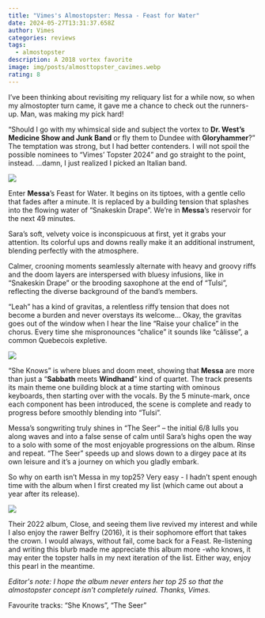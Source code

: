 ```yaml
---
title: "Vimes's Almostopster: Messa - Feast for Water"
date: 2024-05-27T13:31:37.658Z
author: Vimes
categories: reviews
tags:
  - almostopster
description: A 2018 vortex favorite
image: img/posts/almosttopster_cavimes.webp
rating: 8
---
```

<!--StartFragment-->

I’ve been thinking about revisiting my reliquary list for a while now, so when my almostopter turn came, it gave me a chance to check out the runners-up. Man, was making my pick hard! 

“Should I go with my whimsical side and subject the vortex to **Dr. West’s Medicine Show and Junk Band** or fly them to Dundee with **Gloryhammer**?” The temptation was strong, but I had better contenders. I will not spoil the possible nominees to “Vimes’ Topster 2024” and go straight to the point, instead. ...damn, I just realized I picked an Italian band. 

![](https://i.imgflip.com/8rqwxu.jpg)

Enter **Messa**’s Feast for Water. It begins on its tiptoes, with a gentle cello that fades after a minute. It is replaced by a building tension that splashes into the flowing water of “Snakeskin Drape”. We’re in **Messa**’s reservoir for the next 49 minutes. 

Sara’s soft, velvety voice is inconspicuous at first, yet it grabs your attention. Its colorful ups and downs really make it an additional instrument, blending perfectly with the atmosphere. 

Calmer, crooning moments seamlessly alternate with heavy and groovy riffs and the doom layers are interspersed with bluesy infusions, like in “Snakeskin Drape” or the brooding saxophone at the end of “Tulsi”, reflecting the diverse background of the band’s members. 

“Leah” has a kind of gravitas, a relentless riffy tension that does not become a burden and never overstays its welcome... Okay, the gravitas goes out of the window when I hear the line “Raise your chalice” in the chorus. Every time she mispronounces “chalice” it sounds like “câlisse”, a common Quebecois expletive.

![](img/posts/aamessa.jpg)

“She Knows” is where blues and doom meet, showing that **Messa** are more than just a “**Sabbath** meets **Windhand**” kind of quartet. The track presents its main theme one building block at a time starting with ominous keyboards, then starting over with the vocals. By the 5 minute-mark, once each component has been introduced, the scene is complete and ready to progress before smoothly blending into “Tulsi”. 

Messa’s songwriting truly shines in “The Seer” – the initial 6/8 lulls you along waves and into a false sense of calm until Sara’s highs open the way to a solo with some of the most enjoyable progressions on the album. Rinse and repeat. “The Seer” speeds up and slows down to a dirgey pace at its own leisure and it’s a journey on which you gladly embark. 

So why on earth isn’t Messa in my top25? Very easy - I hadn’t spent enough time with the album when I first created my list (which came out about a year after its release). 

![](https://f4.bcbits.com/img/0026794502_10.jpg)

Their 2022 album, Close, and seeing them live revived my interest and while I also enjoy the rawer Belfry (2016), it is their sophomore effort that takes the crown. I would always, without fail, come back for a Feast. Re-listening and writing this blurb made me appreciate this album more -who knows, it may enter the topster halls in my next iteration of the list. Either way, enjoy this pearl in the meantime. 

*Editor's note: I hope the album never enters her top 25 so that the almostopster concept isn't completely ruined. Thanks, Vimes.* 

Favourite tracks: “She Knows”, “The Seer”

<!--EndFragment-->